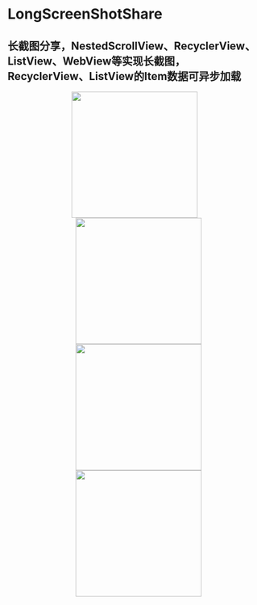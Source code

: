 # LongScreenShotShare

长截图分享，NestedScrollView、RecyclerView、ListView、WebView等实现长截图，RecyclerView、ListView的Item数据可异步加载
------------------------------

<div align="center">
    <img src="https://github.com/FPhoenixCorneaE/LongScreenShotShare/blob/master/preview/shot_nestedscrollview.jpeg" width="250"/>
	<img src="https://github.com/FPhoenixCorneaE/LongScreenShotShare/blob/master/preview/shot_listview.jpeg" width="250" style="margin-left:15px"/>
	<img src="https://github.com/FPhoenixCorneaE/LongScreenShotShare/blob/master/preview/shot_recyclerview.jpeg" width="250" style="margin-left:15px"/>
	<img src="https://github.com/FPhoenixCorneaE/LongScreenShotShare/blob/master/preview/shot_webview.jpeg" width="250" style="margin-left:15px"/>
</div>